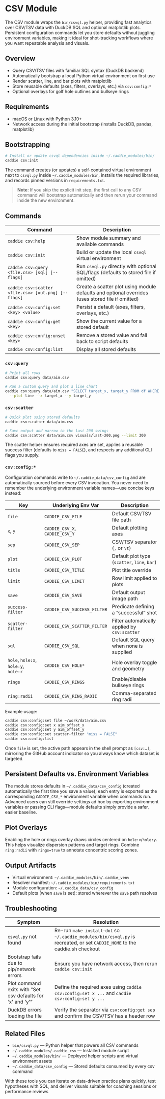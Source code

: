 # CSV Module

The CSV module wraps the `bin/csvql.py` helper, providing fast analytics over CSV/TSV data with DuckDB SQL and optional matplotlib plots. Persistent configuration commands let you store defaults without juggling environment variables, making it ideal for shot-tracking workflows where you want repeatable analysis and visuals.

## Overview

- Query CSV/TSV files with familiar SQL syntax (DuckDB backend)
- Automatically bootstrap a local Python virtual environment on first use
- Render scatter, line, and bar plots with matplotlib
- Store reusable defaults (axes, filters, overlays, etc.) via `csv:config:*`
- Optional overlays for golf hole outlines and bullseye rings

## Requirements

- macOS or Linux with Python 3.10+
- Network access during the initial bootstrap (installs DuckDB, pandas, matplotlib)

## Bootstrapping

```bash
# Install or update csvql dependencies inside ~/.caddie_modules/bin/
caddie csv:init
```

The command creates (or updates) a self-contained virtual environment next to `csvql.py` inside `~/.caddie_modules/bin`, installs the required libraries, and records pinned versions in `requirements.txt`.

> **Note:** If you skip the explicit init step, the first call to any CSV command will bootstrap automatically and then rerun your command inside the new environment.

## Commands

| Command | Description |
|---------|-------------|
| `caddie csv:help` | Show module summary and available commands |
| `caddie csv:init` | Build or update the local `csvql` virtual environment |
| `caddie csv:query <file.csv> [sql] [-- flags]` | Run `csvql.py` directly with optional SQL/flags (defaults to stored file if omitted) |
| `caddie csv:scatter <file.csv> [out.png] [-- flags]` | Create a scatter plot using module defaults and optional overrides (uses stored file if omitted) |
| `caddie csv:config:set <key> <value>` | Persist a default (axes, filters, overlays, etc.) |
| `caddie csv:config:get <key>` | Show the current value for a stored default |
| `caddie csv:config:unset <key>` | Remove a stored value and fall back to script defaults |
| `caddie csv:config:list` | Display all stored defaults |

### `csv:query`

```bash
# Print all rows
caddie csv:query data/aim.csv

# Run a custom query and plot a line chart
caddie csv:query data/aim.csv "SELECT target_x, target_y FROM df WHERE club = '7i'" \
  --plot line --x target_x --y target_y
```

### `csv:scatter`

```bash
# Quick plot using stored defaults
caddie csv:scatter data/aim.csv

# Save output and narrow to the last 200 swings
caddie csv:scatter data/aim.csv visuals/last-200.png --limit 200
```

The scatter helper ensures required axes are set, applies a reusable success filter (defaults to `miss = FALSE`), and respects any additional CLI flags you supply.

### `csv:config:*`

Configuration commands write to `~/.caddie_data/csv_config` and are automatically sourced before every CSV invocation. You never need to remember the underlying environment variable names—use concise keys instead:

| Key | Underlying Env Var | Description |
|-----|--------------------|-------------|
| `file` | `CADDIE_CSV_FILE` | Default CSV/TSV file path |
| `x`, `y` | `CADDIE_CSV_X`, `CADDIE_CSV_Y` | Default plotting axes |
| `sep` | `CADDIE_CSV_SEP` | CSV/TSV separator (`,` or `\t`) |
| `plot` | `CADDIE_CSV_PLOT` | Default plot type (`scatter`, `line`, `bar`) |
| `title` | `CADDIE_CSV_TITLE` | Plot title override |
| `limit` | `CADDIE_CSV_LIMIT` | Row limit applied to plots |
| `save` | `CADDIE_CSV_SAVE` | Default output image path |
| `success-filter` | `CADDIE_CSV_SUCCESS_FILTER` | Predicate defining a “successful” shot |
| `scatter-filter` | `CADDIE_CSV_SCATTER_FILTER` | Filter automatically applied by `csv:scatter` |
| `sql` | `CADDIE_CSV_SQL` | Default SQL query when none is supplied |
| `hole`, `hole:x`, `hole:y`, `hole:r` | `CADDIE_CSV_HOLE*` | Hole overlay toggle and geometry |
| `rings` | `CADDIE_CSV_RINGS` | Enable/disable bullseye rings |
| `ring:radii` | `CADDIE_CSV_RING_RADII` | Comma-separated ring radii |

Example usage:

```bash
caddie csv:config:set file ~/work/data/aim.csv
caddie csv:config:set x aim_offset_x
caddie csv:config:set y aim_offset_y
caddie csv:config:set scatter-filter "miss = FALSE"
caddie csv:config:list
```

Once `file` is set, the active path appears in the shell prompt as `[csv:…]`, mirroring the GitHub account indicator so you always know which dataset is targeted.

## Persistent Defaults vs. Environment Variables

The module stores defaults in `~/.caddie_data/csv_config` (created automatically the first time you save a value); each entry is exported as the corresponding `CADDIE_CSV_*` environment variable when commands run. Advanced users can still override settings ad hoc by exporting environment variables or passing CLI flags—module defaults simply provide a safer, easier baseline.

## Plot Overlays

Enabling the hole or rings overlay draws circles centered on `hole:x`/`hole:y`. This helps visualize dispersion patterns and target rings. Combine `ring:radii` with `rings=true` to annotate concentric scoring zones.

## Output Artifacts

- Virtual environment: `~/.caddie_modules/bin/.caddie_venv`
- Resolver manifest: `~/.caddie_modules/bin/requirements.txt`
- Module configuration: `~/.caddie_data/csv_config`
- Default plots (when `save` is set): stored wherever the `save` path resolves

## Troubleshooting

| Symptom | Resolution |
|---------|------------|
| `csvql.py` not found | Re-run `make install-dot` so `~/.caddie_modules/bin/csvql.py` is recreated, or set `CADDIE_HOME` to the caddie.sh checkout |
| Bootstrap fails due to pip/network errors | Ensure you have network access, then rerun `caddie csv:init` |
| Plot command exits with “Set csv defaults for 'x' and 'y'” | Define the required axes using `caddie csv:config:set x ...` and `caddie csv:config:set y ...` |
| DuckDB errors loading the file | Verify the separator via `csv:config:get sep` and confirm the CSV/TSV has a header row |

## Related Files

- `bin/csvql.py` — Python helper that powers all CSV commands
- `~/.caddie_modules/.caddie_csv` — Installed module script
- `~/.caddie_modules/bin/` — Deployed helper scripts and virtual environment assets
- `~/.caddie_data/csv_config` — Stored defaults consumed by every csv command

With these tools you can iterate on data-driven practice plans quickly, test hypotheses with SQL, and deliver visuals suitable for coaching sessions or performance reviews.
